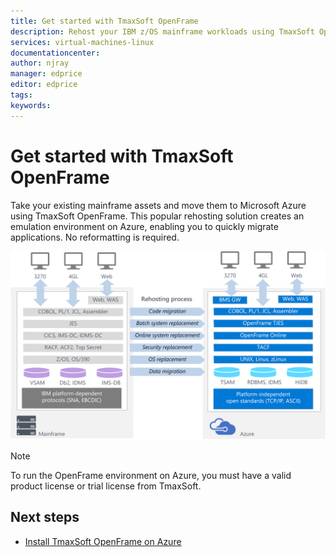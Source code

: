 ```yaml
---
title: Get started with TmaxSoft OpenFrame
description: Rehost your IBM z/OS mainframe workloads using TmaxSoft OpenFrame environment on Azure virtual machines (VMs).
services: virtual-machines-linux
documentationcenter:
author: njray
manager: edprice
editor: edprice
tags:
keywords:
---
```


# Get started with TmaxSoft OpenFrame

Take your existing mainframe assets and move them to Microsoft Azure using TmaxSoft OpenFrame. This popular rehosting solution creates an emulation environment on Azure, enabling you to quickly migrate applications. No reformatting is required.

![OpenFrame rehosting environment on Azure](media/openframe_01.png)

> [!NOTE]
> To run the OpenFrame environment on Azure, you must have a valid product license or trial license from TmaxSoft.

## Next steps

- [Install TmaxSoft OpenFrame on Azure](./install-openframe-on-azure.md)